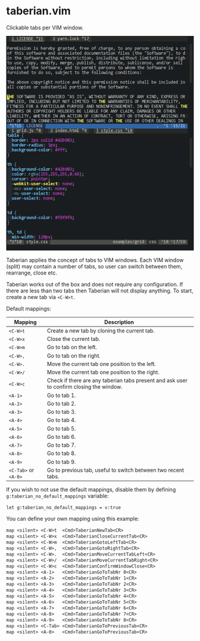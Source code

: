 # taberian.vim

Clickable tabs per VIM window.

[![screenshot](/taberian.png)](https://user-images.githubusercontent.com/717109/131985507-4877c889-a2ef-4d41-90f9-b770b8912e65.mp4)

Taberian applies the concept of tabs to VIM windows. Each VIM window (split)
may contain a number of tabs, so user can switch between them, rearrange,
close etc.

Taberian works out of the box and does not require any configuration. If there
are less than two tabs then Taberian will not display anything. To start, create
a new tab via `<C-W>t`.

Default mappings:

| Mapping | Description |
| --- | --- |
| `<C-W>t` | Create a new tab by cloning the current tab. |
| `<C-W>x` | Close the current tab. |
| `<C-W>m` | Go to tab on the left. |
| `<C-W>,` | Go to tab on the right. |
| `<C-W>.` | Move the current tab one position to the left. |
| `<C-W>/` | Move the current tab one position to the right. |
| `<C-W>c` | Check if there are any taberian tabs present and ask user to confirm closing the window. |
| `<A-1>`  | Go to tab 1. |
| `<A-2>`  | Go to tab 2. |
| `<A-3>`  | Go to tab 3. |
| `<A-4>`  | Go to tab 4. |
| `<A-5>`  | Go to tab 5. |
| `<A-6>`  | Go to tab 6. |
| `<A-7>`  | Go to tab 7. |
| `<A-8>`  | Go to tab 8. |
| `<A-9>`  | Go to tab 9. |
| `<C-Tab>` or `<A-0>` | Go to previous tab, useful to switch between two recent tabs. |


If you wish to not use the default mappings, disable them by defining
`g:taberian_no_default_mappings` variable:

```vim
let g:taberian_no_default_mappings = v:true
```

You can define your own mapping using this example:

```vim
map <silent> <C-W>t  <Cmd>TaberianNewTab<CR>
map <silent> <C-W>x  <Cmd>TaberianCloseCurrentTab<CR>
map <silent> <C-W>m  <Cmd>TaberianGotoLeftTab<CR>
map <silent> <C-W>,  <Cmd>TaberianGotoRightTab<CR>
map <silent> <C-W>.  <Cmd>TaberianMoveCurrentTabLeft<CR>
map <silent> <C-W>/  <Cmd>TaberianMoveCurrentTabRight<CR>
map <silent> <C-W>c  <Cmd>TaberianConfirmWindowClose<CR>
map <silent> <A-1>   <Cmd>TaberianGoToTabNr 0<CR>
map <silent> <A-2>   <Cmd>TaberianGoToTabNr 1<CR>
map <silent> <A-3>   <Cmd>TaberianGoToTabNr 2<CR>
map <silent> <A-4>   <Cmd>TaberianGoToTabNr 3<CR>
map <silent> <A-5>   <Cmd>TaberianGoToTabNr 4<CR>
map <silent> <A-6>   <Cmd>TaberianGoToTabNr 5<CR>
map <silent> <A-7>   <Cmd>TaberianGoToTabNr 6<CR>
map <silent> <A-8>   <Cmd>TaberianGoToTabNr 7<CR>
map <silent> <A-9>   <Cmd>TaberianGoToTabNr 8<CR>
map <silent> <C-Tab> <Cmd>TaberianGoToPreviousTab<CR>
map <silent> <A-0>   <Cmd>TaberianGoToPreviousTab<CR>
```
